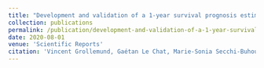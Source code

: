 ```yaml
---
title: "Development and validation of a 1-year survival prognosis estimation model for Amyotrophic Lateral Sclerosis using manifold learning algorithm UMAP"
collection: publications
permalink: /publication/development-and-validation-of-a-1-year-survival-prognosis-estimation-model-for-amyotrophic-lateral-s
date: 2020-08-01
venue: 'Scientific Reports'
citation: 'Vincent Grollemund, Gaétan Le Chat, Marie-Sonia Secchi-Buhour, François Delbot, Jean-François Pradat-Peyre, Peter Bede, Pierre-François Pradat. "Development and validation of a 1-year survival prognosis estimation model for Amyotrophic Lateral Sclerosis using manifold learning algorithm UMAP". Scientific Reports, 2020.'
---
```


